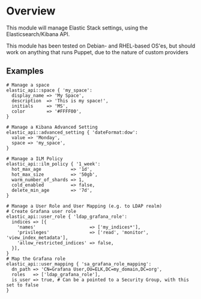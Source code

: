 # Overview
This module will manage Elastic Stack settings, using the Elasticsearch/Kibana API.

This module has been tested on Debian- and RHEL-based OS'es, but should work on anything that runs Puppet, due to the nature of custom providers

## Examples
```puppet
# Manage a space
elastic_api::space { 'my_space':
  display_name => 'My Space',
  description  => 'This is my space!',
  initials     => 'MS',
  color        => '#FFFF00',
}

# Manage a Kibana Advanced Setting
elastic_api::advanced_setting { 'dateFormat:dow':
  value => 'Monday',
  space => 'my_space',
}

# Manage a ILM Policy
elastic_api::ilm_policy { '1_week':
  hot_max_age           => '1d',
  hot_max_size          => '50gb',
  warm_number_of_shards => 1,
  cold_enabled          => false,
  delete_min_age        => '7d',
}

# Manage a User Role and User Mapping (e.g. to LDAP realm)
# Create Grafana user role
elastic_api::user_role { 'ldap_grafana_role':
  indices => [{
    'names'                    => ['my_indices*'],
    'privileges'               => ['read', 'monitor', 'view_index_metadata'],
    'allow_restricted_indices' => false,
  }],
}
# Map the Grafana role
elastic_api::user_mapping { 'sa_grafana_role_mapping':
  dn_path => 'CN=Grafana User,OU=ELK,DC=my_domain,DC=org',
  roles   => ['ldap_grafana_role'],
  is_user => true, # Can be a pointed to a Security Group, with this set to false
}
```
